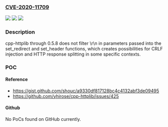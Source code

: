 ### [CVE-2020-11709](https://cve.mitre.org/cgi-bin/cvename.cgi?name=CVE-2020-11709)
![](https://img.shields.io/static/v1?label=Product&message=n%2Fa&color=blue)
![](https://img.shields.io/static/v1?label=Version&message=n%2Fa&color=blue)
![](https://img.shields.io/static/v1?label=Vulnerability&message=n%2Fa&color=brighgreen)

### Description

cpp-httplib through 0.5.8 does not filter \r\n in parameters passed into the set_redirect and set_header functions, which creates possibilities for CRLF injection and HTTP response splitting in some specific contexts.

### POC

#### Reference
- https://gist.github.com/shouc/a9330df817128bc4c4132abf3de09495
- https://github.com/yhirose/cpp-httplib/issues/425

#### Github
No PoCs found on GitHub currently.

